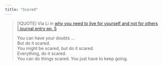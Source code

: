 ```yaml
---
title: "Scared"
---
```


> [!QUOTE] Via Li in [why you need to live for yourself and not for others | journal entry ep. 5](https://youtu.be/l6Kmuo5q_sA)
> 
> You can have your doubts ...  
> But do it scared.  
> You might be scared, but do it scared.  
> Everything, do it scared.  
> You can do things scared. You just have to keep going.


